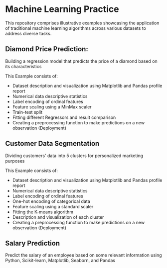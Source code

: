 # Machine Learning Practice 

This repository comprises illustrative examples showcasing the application of traditional machine learning algorithms across various datasets to address diverse tasks.

## Diamond Price Prediction: 

Building a regression model that predicts the price of a diamond based on its characteristics

This Example consists of:

- Dataset description and visualization using Matplotlib and Pandas profile report
- Numerical data descriptive statistics
- Label encoding of ordinal features
- Feature scaling using a MinMax scaler
- Train-test split
- Fitting different Regressors and result comparison
- Creating a preprocessing function to make predictions on a new observation (Deployment)

## Customer Data Segmentation 

Dividing customers' data into 5 clusters for personalized marketing purposes

This Example consists of:

- Dataset description and visualization using Matplotlib and Pandas profile report
- Numerical data descriptive statistics
- Label encoding of ordinal features
- One-hot encoding of categorical data
- Feature scaling using a standard scaler
- Fitting the K-means algorithm
- Description and visualization of each cluster 
- Creating a preprocessing function to make predictions on a new observation (Deployment)

## Salary Prediction 

Predict the salary of an employee based on some relevant information using Python, Scikit-learn, Matplotlib, Seaborn, and Pandas 

